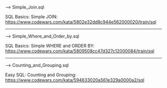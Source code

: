 --> Simple_Join.sql

SQL Basics: Simple JOIN:
https://www.codewars.com/kata/5802e32dd8c944e562000020/train/sql

*******************************************************************
--> Simple_Where_and_Order_by.sql

SQL Basics: Simple WHERE and ORDER BY:
https://www.codewars.com/kata/5809508cc47d327c12000084/train/sql

*******************************************************************
--> Counting_and_Grouping.sql

Easy SQL: Counting and Grouping:
https://www.codewars.com/kata/594633020a561e329a0000a2/sql
